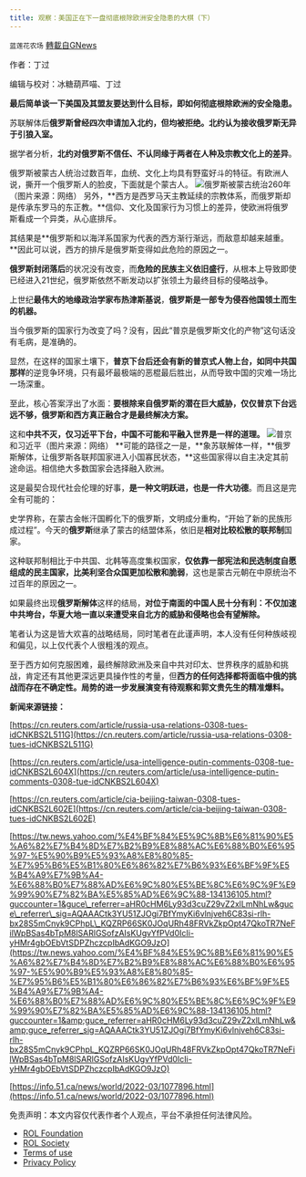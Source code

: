 ```yaml
---
title: 观察：美国正在下一盘彻底根除欧洲安全隐患的大棋（下）
---
```

`蓝莲花农场` [轉載自GNews](https://gnews.org/zh-hans/2133362/)

作者：丁过

编辑与校对：冰糖葫芦喵、丁过

**最后简单谈一下美国及其盟友要达到什么目标，即如何彻底根除欧洲的安全隐患。**

苏联解体后**俄罗斯曾经四次申请加入北约，但均被拒绝。北约认为接收俄罗斯无异于引狼入室。**

据学者分析，**北约对俄罗斯不信任、不认同缘于两者在人种及宗教文化上的差异**。

俄罗斯被蒙古人统治过数百年，血统、文化上均具有野蛮好斗的特征。有欧洲人说，撕开一个俄罗斯人的脸皮，下面就是个蒙古人。
![](https://assets.gnews.org/wp-content/uploads/2022/03/俄罗斯被蒙古统治-e1646854507168.jpg)俄罗斯被蒙古统治260年（图片来源：网络）
另外，**西方是西罗马天主教延续的宗教体系，而俄罗斯却是传承东罗马的东正教。**信仰、文化及国家行为习惯上的差异，使欧洲将俄罗斯看成一个异类，从心底排斥。

其结果是**俄罗斯和以海洋系国家为代表的西方渐行渐远，而敌意却越来越重。**因此可以说，西方的排斥是俄罗斯变得如此危险的原因之一。

**俄罗斯封闭落后**的状况没有改变，而**危险的民族主义依旧盛行**，从根本上导致即使已经进入21世纪，俄罗斯依然不断发动以扩张领土为最终目标的侵略战争。

上世纪**最伟大的地缘政治学家布热津斯基说**，**俄罗斯是一部专为侵吞他国领土而生的机器。**

当今俄罗斯的国家行为改变了吗？没有，因此“普京是俄罗斯文化的产物”这句话没有毛病，是准确的。

显然，在这样的国家土壤下，**普京下台后还会有新的普京式人物上台，如同中共国那样**的逆竞争环境，只有最坏最极端的恶棍最后胜出，从而导致中国的灾难一场比一场深重。

至此，核心答案浮出了水面：**要根除来自俄罗斯的潜在巨大威胁，仅仅普京下台远远不够，俄罗斯和西方真正融合才是最终解决方案。**

这和**中共不灭，仅习近平下台，中国不可能和平融入世界是一样的道理。**
![](https://assets.gnews.org/wp-content/uploads/2022/03/习近平普京.jpg)普京和习近平（图片来源：网络）
**可能的路径之一是，**象苏联解体一样，**俄罗斯解体，让俄罗斯各联邦国家进入小国寡民状态，**这些国家得以自主决定其前途命运。相信绝大多数国家会选择融入欧洲。

这是最契合现代社会伦理的好事，**是一种文明跃进，也是一件大功德**。而且这是完全有可能的：

史学界称，在蒙古金帐汗国孵化下的俄罗斯，文明成分重构，“开始了新的民族形成过程”。今天的**俄罗斯**继承了蒙古的结盟体系，依旧是**相对比较松散的联邦制**国家。

这种联邦制相比于中共国、北韩等高度集权国家，**仅依靠一部宪法和民选制度自愿组成的民主国家，比美利坚合众国更加松散和脆弱**，这也是蒙古元朝在中原统治不过百年的原因之一。

如果最终出现**俄罗斯解体**这样的结局，**对位于南面的中国人民十分有利：不仅加速中共垮台，华夏大地一直以来遭受来自北方的威胁和侵略也会有望解除。**

笔者认为这是皆大欢喜的战略结局，同时笔者在此谨声明，本人没有任何种族岐视和偏见，以上仅代表个人很粗浅的观点。

至于西方如何克服困难，最终解除欧洲及来自中共对印太、世界秩序的威胁和挑战，肯定还有其他更深远更具操作性的考量，但**西方的任何选择都将面临中俄的挑战而存在不确定性。局势的进一步发展演变有待观察和郭文贵先生的精准爆料。**

**新闻来源链接：**

[https://cn.reuters.com/article/russia-usa-relations-0308-tues-idCNKBS2L511G](https://cn.reuters.com/article/russia-usa-relations-0308-tues-idCNKBS2L511G)

[https://cn.reuters.com/article/usa-intelligence-putin-comments-0308-tue-idCNKBS2L604X](https://cn.reuters.com/article/usa-intelligence-putin-comments-0308-tue-idCNKBS2L604X)

[https://cn.reuters.com/article/cia-beijing-taiwan-0308-tues-idCNKBS2L602E](https://cn.reuters.com/article/cia-beijing-taiwan-0308-tues-idCNKBS2L602E)

[https://tw.news.yahoo.com/%E4%BF%84%E5%9C%8B%E6%81%90%E5%A6%82%E7%B4%8D%E7%B2%B9%E8%88%AC%E6%88%B0%E6%95%97-%E5%90%B9%E5%93%A8%E8%80%85-%E7%95%B6%E5%B1%80%E6%86%82%E7%B6%93%E6%BF%9F%E5%B4%A9%E7%9B%A4-%E6%88%B0%E7%88%AD%E6%9C%80%E5%BE%8C%E6%9C%9F%E9%99%90%E7%82%BA%E5%85%AD%E6%9C%88-134136105.html?guccounter=1&guce\_referrer=aHR0cHM6Ly93d3cuZ29vZ2xlLmNhLw&guce\_referrer\_sig=AQAAACtk3YU51ZJOgi7BfYmyKi6vlnjveh6C83si-rlh-bx28S5mCnyk9CPhpL\_KQZRP66SK0JOqURh48FRVkZkpOpt47QkoTR7NeFilWpBSas4bTpM8lSARlGSofzAIsKUgvYfPVd0IcIi-yHMr4gbOEbVtSDPZhczcpIbAdKGO9JzO](https://tw.news.yahoo.com/%E4%BF%84%E5%9C%8B%E6%81%90%E5%A6%82%E7%B4%8D%E7%B2%B9%E8%88%AC%E6%88%B0%E6%95%97-%E5%90%B9%E5%93%A8%E8%80%85-%E7%95%B6%E5%B1%80%E6%86%82%E7%B6%93%E6%BF%9F%E5%B4%A9%E7%9B%A4-%E6%88%B0%E7%88%AD%E6%9C%80%E5%BE%8C%E6%9C%9F%E9%99%90%E7%82%BA%E5%85%AD%E6%9C%88-134136105.html?guccounter=1&amp;guce_referrer=aHR0cHM6Ly93d3cuZ29vZ2xlLmNhLw&amp;guce_referrer_sig=AQAAACtk3YU51ZJOgi7BfYmyKi6vlnjveh6C83si-rlh-bx28S5mCnyk9CPhpL_KQZRP66SK0JOqURh48FRVkZkpOpt47QkoTR7NeFilWpBSas4bTpM8lSARlGSofzAIsKUgvYfPVd0IcIi-yHMr4gbOEbVtSDPZhczcpIbAdKGO9JzO)

[https://info.51.ca/news/world/2022-03/1077896.html](https://info.51.ca/news/world/2022-03/1077896.html)

 

免责声明：本文内容仅代表作者个人观点，平台不承担任何法律风险。

- [ROL Foundation](https://rolfoundation.org/)
- [ROL Society](https://rolsociety.org/)
- [Terms of use](https://gnews.org/terms-of-use-3/)
- [Privacy Policy](https://gnews.org/privacy-policy/)

